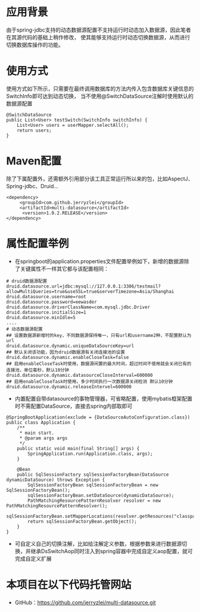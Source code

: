 # 应用背景
由于spring-jdbc支持的动态数据源配置不支持运行时动态加入数据源，因此笔者在其源代码的基础上稍作修改，
使其能够支持运行时动态切换数据源，从而进行切换数据库操作的功能。


# 使用方式     
使用方式如下所示，只需要在最终调用数据库的方法内传入包含数据库关键信息的SwitchInfo即可达到动态切换，
当不使用@SwitchDataSource注解时使用默认的数据源配置
````
@SwitchDataSource
public List<User> testSwitch(SwitchInfo switchInfo) {
    List<User> users = userMapper.selectAll();
    return users;
}
````
# Maven配置
除了下属配置外，还需额外引用部分该工具正常运行所以来的包，比如AspectJ、Spring-jdbc、Druid...
````
<dependency>
     <groupId>com.github.jerryzlei</groupId>
     <artifactId>multi-datasource</artifactId>
      <version>1.0.2.RELEASE</version>
</dependency>
````
# 属性配置举例
* 在springboot的application.properties文件配置举例如下，新增的数据源除了关键属性不一样其它都与该配置相同：

```
# druid数据源配置
druid.datasource.url=jdbc:mysql://127.0.0.1:3306/testmail?allowMultiQueries=true&useSSL=true&serverTimezone=Asia/Shanghai
druid.datasource.username=root
druid.datasource.password=eewasder
druid.datasource.driverClassName=com.mysql.jdbc.Driver
druid.datasource.initialSize=1
druid.datasource.minIdle=5
....
# 动态数据源配置
## 设置数据源新增时的key，不同数据源保持唯一，只有url和username2种，不配置默认为url
druid.datasource.dynamic.uniqueDataSourceKey=url 
## 默认关闭该功能，因为druid数据源有关闭连接池的设置
druid.datasource.dynamic.enableCloseTask=false
## 启用enableCloseTask时使用，数据源闲置的最大时间，超过时间不使用就会关闭已有的连接池，单位毫秒，默认10分钟
druid.datasource.dynamic.datasourceCloseInterval=600000
## 启用enableCloseTask时使用，多少时间执行一次数据源关闭检测 默认10分钟
druid.datasource.dynamic.releaseIntervel=600000
```

* 内置配置自带datasource的事物管理器，可省略配置，使用mybatis框架配置时不需配置DataSource，直接去spring内部取即可

```
@SpringBootApplication(exclude = {DataSourceAutoConfiguration.class})
public class Application {
    /**
     * main start.
     * @param args args
     */
    public static void main(final String[] args) {
        SpringApplication.run(Application.class, args);
    }
    
    @Bean
    public SqlSessionFactory sqlSessionFactoryBean(DataSource dynamicDataSource) throws Exception {
        SqlSessionFactoryBean sqlSessionFactoryBean = new SqlSessionFactoryBean();
        sqlSessionFactoryBean.setDataSource(dynamicDataSource);
        PathMatchingResourcePatternResolver resolver = new PathMatchingResourcePatternResolver();
        sqlSessionFactoryBean.setMapperLocations(resolver.getResources("classpath:/mapper/*.xml"));
        return sqlSessionFactoryBean.getObject();
    }
}
```
* 可自定义自己的切换注解，比如给注解定义参数，根据参数来进行数据源切换，并继承DsSwitchAop同时注入到spring容器中完成自定义aop配置，就可完成自定义扩展


# 本项目在以下代码托管网站
* GitHub：https://github.com/jerryzlei/multi-datasource.git

